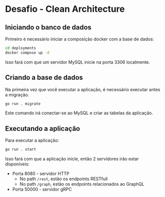 # Desafio - Clean Architecture

## Iniciando o banco de dados

Primeiro é necessário iniciar a composição docker com a base de dados:

```bash
cd deployments
docker compose up -d
```

Isso fará com que um servidor MySQL inicie na porta 3306 localmente.

## Criando a base de dados

Na primeira vez que você executar a aplicação, é necessário executar antes a migração.

```bash
go run . migrate
```

Este comando irá conectar-se ao MySQL e criar as tabelas da aplicação.


## Executando a aplicação

Para executar a aplicação:
```bash
go run . start
```

Isso fará com que a aplicação inicie, então 2 servidores irão estar disponíveis:
* Porta 8080 - servidor HTTP
  * No path `/rest`, estão os endpoints RESTfull
  * No path `/graph`, estão os endpoints relacionados ao GraphQL
* Porta 50000 - servidor gRPC